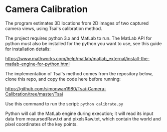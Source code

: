 # Camera Calibration

The program estimates 3D locations from 2D images of two captured camera views, using Tsai's calibration method.

The project requires python 3.x and MatLab to run. The MatLab API for python must also be installed for the python you want to use, see this guide for installation details:

https://www.mathworks.com/help/matlab/matlab_external/install-the-matlab-engine-for-python.html

The implementation of Tsai's method comes from the repository below, clone this repo, and copy the code here before running:

https://github.com/simonwan1980/Tsai-Camera-Calibration/tree/master/Tsai

Use this command to run the script: ```python calibrate.py```

Python will call the MatLab engine during execution; it will read its input data from meaursedRaw.txt and pixelsRaw.txt, which contain the world and pixel coordinates of the key points.